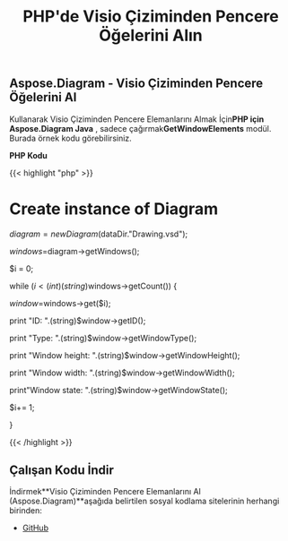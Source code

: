 ﻿---
title: PHP'de Visio Çiziminden Pencere Öğelerini Alın
type: docs
weight: 30
url: /tr/java/retrieve-window-elements-from-the-visio-drawing-in-php/
---
## **Aspose.Diagram - Visio Çiziminden Pencere Öğelerini Al**
 Kullanarak Visio Çiziminden Pencere Elemanlarını Almak İçin**PHP için Aspose.Diagram Java** , sadece çağırmak**GetWindowElements** modül. Burada örnek kodu görebilirsiniz.

**PHP Kodu**

{{< highlight "php" >}}

 # Create instance of Diagram

$diagram = new Diagram($dataDir."Drawing.vsd");

$windows=$diagram->getWindows();

$i = 0;

while ($i<(int)(string)$windows->getCount()) {

$window=$windows->get($i);

print "ID: ".(string)$window->getID();

print "Type: ".(string)$window->getWindowType();

print "Window height: ".(string)$window->getWindowHeight();

print "Window width: ".(string)$window->getWindowWidth();

print"Window state: ".(string)$window->getWindowState();

$i+= 1;

}

{{< /highlight >}}
## **Çalışan Kodu İndir**
 İndirmek**Visio Çiziminden Pencere Elemanlarını Al (Aspose.Diagram)**aşağıda belirtilen sosyal kodlama sitelerinin herhangi birinden:

- [GitHub](https://github.com/asposediagram/Aspose.Diagram-for-Java/blob/master/Plugins/Aspose_Diagram_Java_for_PHP/src/aspose/diagram/WorkingwithWindowElements/GetWindowElements.php)
